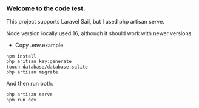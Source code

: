 ### Welcome to the code test.

This project supports Laravel Sail, but I used php artisan serve.

Node version locally used 16, although it should work with newer versions.

- Copy .env.example

```
npm install
php aritsan key:generate
touch database/database.sqlite
php artisan migrate
```
And then run both:
```
php artisan serve 
npm run dev
```

